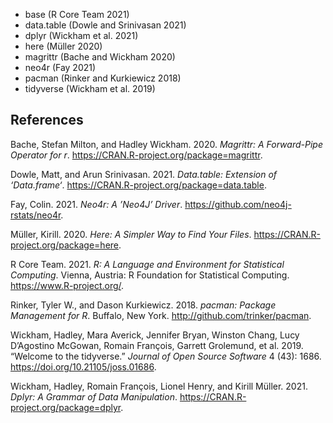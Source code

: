 -   base (R Core Team 2021)
-   data.table (Dowle and Srinivasan 2021)
-   dplyr (Wickham et al. 2021)
-   here (Müller 2020)
-   magrittr (Bache and Wickham 2020)
-   neo4r (Fay 2021)
-   pacman (Rinker and Kurkiewicz 2018)
-   tidyverse (Wickham et al. 2019)

## References

Bache, Stefan Milton, and Hadley Wickham. 2020. *Magrittr: A
Forward-Pipe Operator for r*.
<https://CRAN.R-project.org/package=magrittr>.

Dowle, Matt, and Arun Srinivasan. 2021. *Data.table: Extension of
‘Data.frame‘*. <https://CRAN.R-project.org/package=data.table>.

Fay, Colin. 2021. *Neo4r: A ’Neo4J’ Driver*.
<https://github.com/neo4j-rstats/neo4r>.

Müller, Kirill. 2020. *Here: A Simpler Way to Find Your Files*.
<https://CRAN.R-project.org/package=here>.

R Core Team. 2021. *R: A Language and Environment for Statistical
Computing*. Vienna, Austria: R Foundation for Statistical Computing.
<https://www.R-project.org/>.

Rinker, Tyler W., and Dason Kurkiewicz. 2018. *<span
class="nocase">pacman</span>: Package Management for R*. Buffalo, New
York. <http://github.com/trinker/pacman>.

Wickham, Hadley, Mara Averick, Jennifer Bryan, Winston Chang, Lucy
D’Agostino McGowan, Romain François, Garrett Grolemund, et al. 2019.
“Welcome to the <span class="nocase">tidyverse</span>.” *Journal of Open
Source Software* 4 (43): 1686. <https://doi.org/10.21105/joss.01686>.

Wickham, Hadley, Romain François, Lionel Henry, and Kirill Müller. 2021.
*Dplyr: A Grammar of Data Manipulation*.
<https://CRAN.R-project.org/package=dplyr>.
